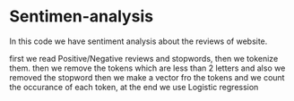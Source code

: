 # Sentimen-analysis

In this code we have sentiment analysis about the reviews of website.

first we read Positive/Negative reviews and stopwords, then we tokenize them.
then we remove the tokens which are less than 2 letters and also we removed the stopword
then we make a vector fro the tokens and we count the occurance of each token,
at the end we use Logistic regression

